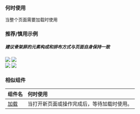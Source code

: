 

### 何时使用

当整个页面需要加载时使用

### 推荐/慎用示例

##### 建议骨架屏的元素构成和排布方式与页面自身保持一致

<div class="legend">
  <div class="item">
    <img src="https://tdesign.gtimg.com/site/design/mobile-guide/skeleton/skeleton-1.gif" />
    <img class="tag" src="https://tdesign.gtimg.com/site/doc/good.png" />
  </div>

  <div class="item">
    <img src="https://tdesign.gtimg.com/site/design/mobile-guide/skeleton/skeleton-2.gif" />
    <img class="tag" src="https://tdesign.gtimg.com/site/doc/bad.png" />
  </div>
</div>

### 相似组件

| 组件名            | 何时使用                                   |
| :---------------- | :----------------------------------------- |
| [加载](./loading) | 当打开新页面或操作完成后，等待加载时使用。 |

